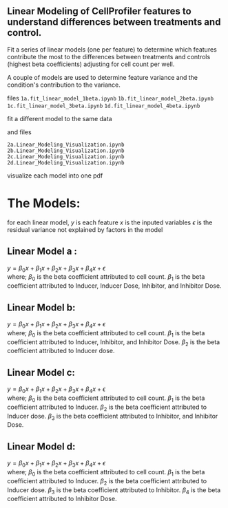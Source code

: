 ## Linear Modeling of CellProfiler features to understand differences between treatments and control.

Fit a series of linear models (one per feature) to determine which features contribute the most to the differences between treatments and controls (highest beta coefficients) adjusting for cell count per well.

A couple of models are used to determine feature variance and the condition's contribution to the variance.

files
`1a.fit_linear_model_1beta.ipynb`
`1b.fit_linear_model_2beta.ipynb`
`1c.fit_linear_model_3beta.ipynb`
`1d.fit_linear_model_4beta.ipynb`

fit a different model to the same data

and  files


`2a.Linear_Modeling_Visualization.ipynb`
`2b.Linear_Modeling_Visualization.ipynb`
`2c.Linear_Modeling_Visualization.ipynb`
`2d.Linear_Modeling_Visualization.ipynb`

visualize each model into one pdf

# The Models:

for each linear model,
$y$ is each feature
$x$ is the inputed variables
$\epsilon$ is the residual variance not explained by factors in the model

## Linear Model a :
$y = \beta _{0}x+ \beta _{1}x+ \beta _{2}x+ \beta _{3}x+ \beta _{4}x+ \epsilon$ \
where;
$\beta _{0}$ is the beta coefficient attributed to cell count.
$\beta _{1}$ is the beta coefficient attributed to Inducer, Inducer Dose, Inhibitor, and Inhibitor Dose.


## Linear Model b:
$y = \beta _{0}x+ \beta _{1}x+ \beta _{2}x+ \beta _{3}x+ \beta _{4}x+ \epsilon$ \
where;
$\beta _{0}$ is the beta coefficient attributed to cell count.
$\beta _{1}$ is the beta coefficient attributed to Inducer, Inhibitor, and Inhibitor Dose.
$\beta _{2}$ is the beta coefficient attributed to Inducer dose.

## Linear Model c:
$y = \beta _{0}x+ \beta _{1}x+ \beta _{2}x+ \beta _{3}x+ \beta _{4}x+ \epsilon$ \
where;
$\beta _{0}$ is the beta coefficient attributed to cell count.
$\beta _{1}$ is the beta coefficient attributed to Inducer.
$\beta _{2}$ is the beta coefficient attributed to Inducer dose.
$\beta _{3}$ is the beta coefficient attributed to Inhibitor, and Inhibitor Dose.

## Linear Model d:
$y = \beta _{0}x+ \beta _{1}x+ \beta _{2}x+ \beta _{3}x+ \beta _{4}x+ \epsilon$ \
where;
$\beta _{0}$ is the beta coefficient attributed to cell count.
$\beta _{1}$ is the beta coefficient attributed to Inducer.
$\beta _{2}$ is the beta coefficient attributed to Inducer dose.
$\beta _{3}$ is the beta coefficient attributed to Inhibitor.
$\beta _{4}$ is the beta coefficient attributed to Inhibitor Dose.

